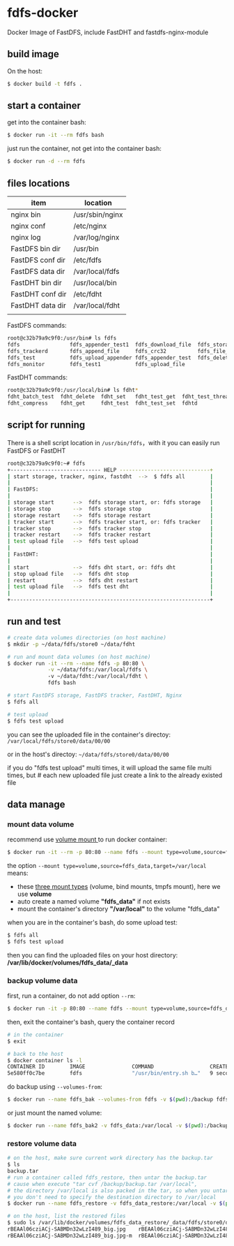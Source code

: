# fdfs-docker
Docker Image of FastDFS, include FastDHT and fastdfs-nginx-module

## build image

On the host:

~~~bash
$ docker build -t fdfs .
~~~

## start a container

get into the container bash:

~~~bash
$ docker run -it --rm fdfs bash
~~~

just run the container, not get into the container bash:

~~~bash
$ docker run -d --rm fdfs
~~~

## files locations

| item             | location        |
| ---------------- | --------------- |
| nginx bin        | /usr/sbin/nginx |
| nginx conf       | /etc/nginx      |
| nginx log        | /var/log/nginx  |
| FastDFS bin dir  | /usr/bin        |
| FastDFS conf dir | /etc/fdfs       |
| FastDFS data dir | /var/local/fdfs |
| FastDHT bin dir  | /usr/local/bin  |
| FastDHT conf dir | /etc/fdht       |
| FastDHT data dir | /var/local/fdht |
|                  |                 |

FastDFS commands:
~~~bash
root@c32b79a9c9f0:/usr/bin# ls fdfs
fdfs                fdfs_appender_test1  fdfs_download_file  fdfs_storaged  
fdfs_trackerd       fdfs_append_file     fdfs_crc32          fdfs_file_info
fdfs_test           fdfs_upload_appender fdfs_appender_test  fdfs_delete_file
fdfs_monitor        fdfs_test1           fdfs_upload_file
~~~
FastDHT commands:
~~~bash
root@c32b79a9c9f0:/usr/local/bin# ls fdht*
fdht_batch_test  fdht_delete  fdht_set   fdht_test_get  fdht_test_thread
fdht_compress    fdht_get     fdht_test  fdht_test_set  fdhtd
~~~

## script for running

There is a shell script location in `/usr/bin/fdfs`，with it you can easily run FastDFS or FastDHT

~~~bash
root@c32b79a9c9f0:~# fdfs 
+----------------------------- HELP -----------------------------+
| start storage, tracker, nginx, fastdht  -->  $ fdfs all        |
|                                                                |
| FastDFS:                                                       |
|                                                                |
| storage start      -->  fdfs storage start, or: fdfs storage   |
| storage stop       -->  fdfs storage stop                      |
| storage restart    -->  fdfs storage restart                   |
| tracker start      -->  fdfs tracker start, or: fdfs tracker   |
| tracker stop       -->  fdfs tracker stop                      |
| tracker restart    -->  fdfs tracker restart                   |
| test upload file   -->  fdfs test upload                       |
|                                                                |
| FastDHT:                                                       |
|                                                                |
| start              -->  fdfs dht start, or: fdfs dht           |
| stop upload file   -->  fdfs dht stop                          |
| restart            -->  fdfs dht restart                       |
| test upload file   -->  fdfs test dht                          |
|                                                                |
+----------------------------------------------------------------+
~~~



## run and test

~~~bash
# create data volumes directories (on host machine)
$ mkdir -p ~/data/fdfs/store0 ~/data/fdht

# run and mount data volumes (on host machine)
$ docker run -it --rm --name fdfs -p 80:80 \
             -v ~/data/fdfs:/var/local/fdfs \ 
             -v ~/data/fdht:/var/local/fdht \
             fdfs bash

# start FastDFS storage, FastDFS tracker, FastDHT, Nginx
$ fdfs all

# test upload
$ fdfs test upload
~~~

you can see the uploaded file in the container's directoy:
    `/var/local/fdfs/store0/data/00/00`

or in the host's directoy:
    `~/data/fdfs/store0/data/00/00`

if you do "fdfs test upload" multi times, it will upload the same file multi times, but # each new uploaded file just create a link to the already existed file

## data manage

### mount data volume

recommend use [volume mount ](https://docs.docker.com/storage/volumes/) to run docker container:

~~~bash
$ docker run -it --rm -p 80:80 --name fdfs --mount type=volume,source=fdfs_data,target=/var/local fdfs bash
~~~

the option `--mount type=volume,source=fdfs_data,target=/var/local` means:

- these [three mount types](https://docs.docker.com/storage/) (volume, bind mounts, tmpfs mount), here we use **volume**
- auto create a named volume **"fdfs_data"** if not exists
- mount the container's  directory **"/var/local"** to the volume "fdfs_data"

when you are in the container's bash, do some upload test:

~~~bash
$ fdfs all
$ fdfs test upload
~~~

then you can find the uploaded files on your host directory: **/var/lib/docker/volumes/fdfs_data/_data**

### backup volume data

first, run a container, do not add option `--rm`:

~~~bash
$ docker run -it -p 80:80 --name fdfs --mount type=volume,source=fdfs_data,target=/var/local fdfs bash
~~~

then, exit the container's bash, query the container record

~~~bash
# in the container
$ exit

# back to the host
$ docker container ls -l
CONTAINER ID        IMAGE               COMMAND                  CREATED             STATUS                     PORTS               NAMES
5e580ff0c7be        fdfs                "/usr/bin/entry.sh b…"   9 seconds ago       Exited (0) 7 seconds ago                       fdfs
~~~

do backup using `--volumes-from`:

~~~bash
$ docker run --name fdfs_bak --volumes-from fdfs -v $(pwd):/backup fdfs tar cvf /backup/backup.tar /var/local
~~~

or just mount the named volume:

~~~bash
$ docker run --name fdfs_bak2 -v fdfs_data:/var/local -v $(pwd):/backup fdfs tar cvf /backup/backup.tar /var/local
~~~

### restore volume data

~~~bash
# on the host, make sure current work directory has the backup.tar
$ ls
backup.tar
# run a container called fdfs_restore, then untar the backup.tar
# cause when execute "tar cvf /backup/backup.tar /var/local", 
# the directory /var/local is also packed in the tar, so when you untar backup.tar, 
# you don't need to specify the destination directory to /var/local
$ docker run --name fdfs_restore -v fdfs_data_restore:/var/local -v $(pwd):/backup fdfs tar xf /backup/backup.tar

# on the host, list the restored files
$ sudo ls /var/lib/docker/volumes/fdfs_data_restore/_data/fdfs/store0/data/00/00
rBEAAl06cziACj-SABMDn32wLzI489_big.jpg	  rBEAAl06cziACj-SABMDn32wLzI489.jpg	rBEAAl06czmAFJZPABMDnwTpr_w794.jpg
rBEAAl06cziACj-SABMDn32wLzI489_big.jpg-m  rBEAAl06cziACj-SABMDn32wLzI489.jpg-m
~~~



